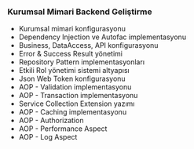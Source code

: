  <h3>Kurumsal Mimari Backend Geliştirme</h3>
 
- Kurumsal mimari konfigurasyonu
- Dependency Injection ve Autofac implementasyonu
- Business, DataAccess, API konfigurasyonu
- Error & Success Result yönetimi
- Repository Pattern implementasyonları
- Etkili Rol yönetimi sistemi altyapısı
- Json Web Token konfigurasyonu
- AOP - Validation implementasyonu
- AOP - Transaction implementasyonu
- Service Collection Extension yazımı
- AOP - Caching implementasyonu
- AOP - Authorization
- AOP - Performance Aspect
- AOP - Log Aspect
